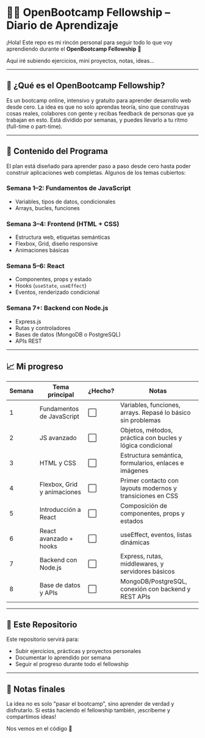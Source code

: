 # 👩‍💻 OpenBootcamp Fellowship – Diario de Aprendizaje

¡Hola! Este repo es mi rincón personal para seguir todo lo que voy aprendiendo durante el **OpenBootcamp Fellowship** 🚀

Aquí iré subiendo ejercicios, mini proyectos, notas, ideas...

---

## 🤔 ¿Qué es el OpenBootcamp Fellowship?

Es un bootcamp online, intensivo y gratuito para aprender desarrollo web desde cero. La idea es que no solo aprendas teoría, sino que construyas cosas reales, colabores con gente y recibas feedback de personas que ya trabajan en esto. Está dividido por semanas, y puedes llevarlo a tu ritmo (full-time o part-time).

---

## 🧠 Contenido del Programa

El plan está diseñado para aprender paso a paso desde cero hasta poder construir aplicaciones web completas. Algunos de los temas cubiertos:

### Semana 1–2: Fundamentos de JavaScript
- Variables, tipos de datos, condicionales
- Arrays, bucles, funciones

### Semana 3–4: Frontend (HTML + CSS)
- Estructura web, etiquetas semánticas
- Flexbox, Grid, diseño responsive
- Animaciones básicas

### Semana 5–6: React
- Componentes, props y estado
- Hooks (`useState`, `useEffect`)
- Eventos, renderizado condicional

### Semana 7+: Backend con Node.js
- Express.js
- Rutas y controladores
- Bases de datos (MongoDB o PostgreSQL)
- APIs REST

---

## 📈 Mi progreso

| Semana | Tema principal               | ¿Hecho? | Notas                                                         |
|--------|------------------------------|---------|---------------------------------------------------------------|
| 1      | Fundamentos de JavaScript    | ⬜       | Variables, funciones, arrays. Repasé lo básico sin problemas  |
| 2      | JS avanzado                  | ⬜       | Objetos, métodos, práctica con bucles y lógica condicional    |
| 3      | HTML y CSS                   | ⬜       | Estructura semántica, formularios, enlaces e imágenes         |
| 4      | Flexbox, Grid y animaciones  | ⬜       | Primer contacto con layouts modernos y transiciones en CSS    |
| 5      | Introducción a React         | ⬜       | Composición de componentes, props y estados                   |
| 6      | React avanzado + hooks       | ⬜       | useEffect, eventos, listas dinámicas                          |
| 7      | Backend con Node.js          | ⬜       | Express, rutas, middlewares, y servidores básicos             |
| 8      | Base de datos y APIs         | ⬜       | MongoDB/PostgreSQL, conexión con backend y REST APIs          |

---

## 🧾 Este Repositorio

Este repositorio servirá para:

- Subir ejercicios, prácticas y proyectos personales
- Documentar lo aprendido por semana
- Seguir el progreso durante todo el fellowship

---

## 💬 Notas finales

La idea no es solo "pasar el bootcamp", sino aprender de verdad y disfrutarlo. Si estás haciendo el fellowship también, ¡escríbeme y compartimos ideas!

Nos vemos en el código 👋